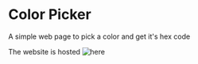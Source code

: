 # Color Picker

A simple web page to pick a color and get it's hex code

The website is hosted ![here](https://sparshsingh21.github.io/colorpicker)

